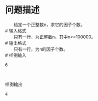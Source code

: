 <div id="pcont1" style="margin-top:20px; display:block;">

# 问题描述

<div class="pdcont">　　给定一个正整数n，求它的因子个数。</div>
# 输入格式

<div class="pdcont">　　只有一行，为正整数n。其中n&lt;=100000。</div>
# 输出格式

<div class="pdcont">　　只有一行，为n的因子个数。</div>
# 样例输入

<pre class="pddata">6</pre>
<p></p>
<br/><p></p><p class="subtitle">样例输出</p><p class="probcontent">
</p><p><font face="Times New Roman" size="3"></font></p><pre><font face="Times New Roman" size="3">4</font></pre>
<p></p>
<br/>



</div>